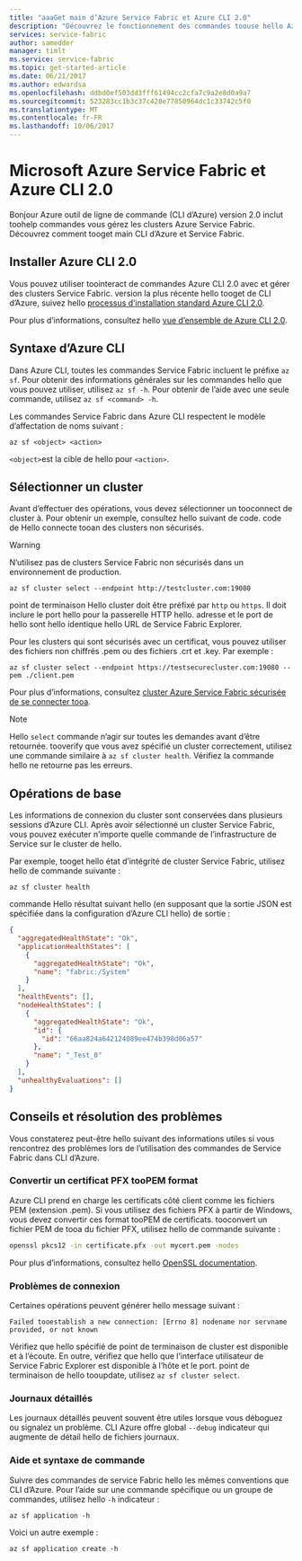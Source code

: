 ```yaml
---
title: "aaaGet main d’Azure Service Fabric et Azure CLI 2.0"
description: "Découvrez le fonctionnement des commandes toouse hello Azure Service Fabric module CLI d’Azure, version 2.0. Découvrez comment tooconnect tooa cluster et la manière dont les applications toomanage."
services: service-fabric
author: samedder
manager: timlt
ms.service: service-fabric
ms.topic: get-started-article
ms.date: 06/21/2017
ms.author: edwardsa
ms.openlocfilehash: ddbd0ef503dd3fff61494cc2cfa7c9a2e8d0a9a7
ms.sourcegitcommit: 523283cc1b3c37c428e77850964dc1c33742c5f0
ms.translationtype: MT
ms.contentlocale: fr-FR
ms.lasthandoff: 10/06/2017
---
```

# <a name="azure-service-fabric-and-azure-cli-20"></a>Microsoft Azure Service Fabric et Azure CLI 2.0

Bonjour Azure outil de ligne de commande (CLI d’Azure) version 2.0 inclut toohelp commandes vous gérez les clusters Azure Service Fabric. Découvrez comment tooget main CLI d’Azure et Service Fabric.

## <a name="install-azure-cli-20"></a>Installer Azure CLI 2.0

Vous pouvez utiliser toointeract de commandes Azure CLI 2.0 avec et gérer des clusters Service Fabric. version la plus récente hello tooget de CLI d’Azure, suivez hello [processus d’installation standard Azure CLI 2.0](https://docs.microsoft.com/en-us/cli/azure/install-azure-cli).

Pour plus d’informations, consultez hello [vue d’ensemble de Azure CLI 2.0](https://docs.microsoft.com/en-us/cli/azure/overview).

## <a name="azure-cli-syntax"></a>Syntaxe d’Azure CLI

Dans Azure CLI, toutes les commandes Service Fabric incluent le préfixe `az sf`. Pour obtenir des informations générales sur les commandes hello que vous pouvez utiliser, utilisez `az sf -h`. Pour obtenir de l’aide avec une seule commande, utilisez `az sf <command> -h`.

Les commandes Service Fabric dans Azure CLI respectent le modèle d’affectation de noms suivant :

```azurecli
az sf <object> <action>
```

`<object>`est la cible de hello pour `<action>`.

## <a name="select-a-cluster"></a>Sélectionner un cluster

Avant d’effectuer des opérations, vous devez sélectionner un tooconnect de cluster à. Pour obtenir un exemple, consultez hello suivant de code. code de Hello connecte tooan des clusters non sécurisés.

> [!WARNING]
> N’utilisez pas de clusters Service Fabric non sécurisés dans un environnement de production.

```azurecli
az sf cluster select --endpoint http://testcluster.com:19080
```

point de terminaison Hello cluster doit être préfixé par `http` ou `https`. Il doit inclure le port hello pour la passerelle HTTP hello. adresse et le port de hello sont hello identique hello URL de Service Fabric Explorer.

Pour les clusters qui sont sécurisés avec un certificat, vous pouvez utiliser des fichiers non chiffrés .pem ou des fichiers .crt et .key. Par exemple :

```azurecli
az sf cluster select --endpoint https://testsecurecluster.com:19080 --pem ./client.pem
```

Pour plus d’informations, consultez [cluster Azure Service Fabric sécurisée de se connecter tooa](service-fabric-connect-to-secure-cluster.md).

> [!NOTE]
> Hello `select` commande n’agir sur toutes les demandes avant d’être retournée. tooverify que vous avez spécifié un cluster correctement, utilisez une commande similaire à `az sf cluster health`. Vérifiez la commande hello ne retourne pas les erreurs.

## <a name="basic-operations"></a>Opérations de base

Les informations de connexion du cluster sont conservées dans plusieurs sessions d’Azure CLI. Après avoir sélectionné un cluster Service Fabric, vous pouvez exécuter n’importe quelle commande de l’infrastructure de Service sur le cluster de hello.

Par exemple, tooget hello état d’intégrité de cluster Service Fabric, utilisez hello de commande suivante :

```azurecli
az sf cluster health
```

commande Hello résultat suivant hello (en supposant que la sortie JSON est spécifiée dans la configuration d’Azure CLI hello) de sortie :

```json
{
  "aggregatedHealthState": "Ok",
  "applicationHealthStates": [
    {
      "aggregatedHealthState": "Ok",
      "name": "fabric:/System"
    }
  ],
  "healthEvents": [],
  "nodeHealthStates": [
    {
      "aggregatedHealthState": "Ok",
      "id": {
        "id": "66aa824a642124089ee474b398d06a57"
      },
      "name": "_Test_0"
    }
  ],
  "unhealthyEvaluations": []
}
```

## <a name="tips-and-troubleshooting"></a>Conseils et résolution des problèmes

Vous constaterez peut-être hello suivant des informations utiles si vous rencontrez des problèmes lors de l’utilisation des commandes de Service Fabric dans CLI d’Azure.

### <a name="convert-a-certificate-from-pfx-toopem-format"></a>Convertir un certificat PFX tooPEM format

Azure CLI prend en charge les certificats côté client comme les fichiers PEM (extension .pem). Si vous utilisez des fichiers PFX à partir de Windows, vous devez convertir ces format tooPEM de certificats. tooconvert un fichier PEM de tooa du fichier PFX, utilisez hello de commande suivante :

```bash
openssl pkcs12 -in certificate.pfx -out mycert.pem -nodes
```

Pour plus d’informations, consultez hello [OpenSSL documentation](https://www.openssl.org/docs/).

### <a name="connection-issues"></a>Problèmes de connexion

Certaines opérations peuvent générer hello message suivant :

`Failed tooestablish a new connection: [Errno 8] nodename nor servname provided, or not known`

Vérifiez que hello spécifié de point de terminaison de cluster est disponible et à l’écoute. En outre, vérifiez que hello que l’interface utilisateur de Service Fabric Explorer est disponible à l’hôte et le port. point de terminaison de hello tooupdate, utilisez `az sf cluster select`.

### <a name="detailed-logs"></a>Journaux détaillés

Les journaux détaillés peuvent souvent être utiles lorsque vous déboguez ou signalez un problème. CLI Azure offre global `--debug` indicateur qui augmente de détail hello de fichiers journaux.

### <a name="command-help-and-syntax"></a>Aide et syntaxe de commande

Suivre des commandes de service Fabric hello les mêmes conventions que CLI d’Azure. Pour l’aide sur une commande spécifique ou un groupe de commandes, utilisez hello `-h` indicateur :

```azurecli
az sf application -h
```

Voici un autre exemple :

```azurecli
az sf application create -h
```
